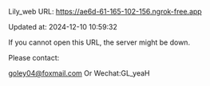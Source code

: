Lily_web URL: https://ae6d-61-165-102-156.ngrok-free.app

Updated at: 2024-12-10 10:59:32

If you cannot open this URL, the server might be down.

Please contact: 

goley04@foxmail.com Or Wechat:GL_yeaH